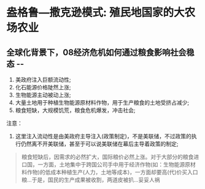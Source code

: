# 盎格鲁—撒克逊模式: 殖民地国家的大农场农业

## 全球化背景下，08经济危机如何通过粮食影响社会稳态 --
1. 美政府注入巨额流动性;
2. 化石能源价格陡然上涨;
3. 生物能源主动被动上涨;
4. 大量土地用于种植生物能源原材料作物，用于生产粮食的土地受挤占减少;
5. 粮食短缺，大规模饥荒，粮食危机爆发，冲击社会;

注意：
1. 这里注入流动性是由美政府主导注入(政策制定)，不是美联储，不过政策的执行仍然离不开美联储，甚至于可以说美联储在幕后主导着政策的制定;

> 粮食短缺后，因需求的必然扩大，国际粮价必然上涨。对于大部分的粮食进口国，一方面，土地集中于跨国公司手中用于经济作物(如：生物能源原材料作物)的低成本种植生产(人力，土地等成本)，一方面却要高(代)价买入口粮...于是，国民的生产成果被收割，两道皮被扒...妥妥人祸


